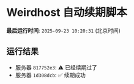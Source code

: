 # Weirdhost 自动续期脚本

**最后运行时间**: `2025-09-23 10:20:31` (北京时间)

## 运行结果

- 服务器 `817752e3`: ⚠️ 已经续期过了
- 服务器 `1d308dcb`: ✅ 续期成功
